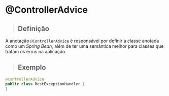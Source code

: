 # @ControllerAdvice

> ## **Definição**

A anotação `@ControllerAdvice` é responsável por definir a classe anotada como um *Spring Bean*, além de ter uma semântica melhor para classes que tratam os erros na aplicação.

> ## **Exemplo**

```java
@ControllerAdvice
public class RestExceptionHandler {
}
```
